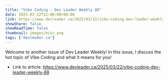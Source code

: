 ```yaml
---
title: "Vibe Coding - Dev Leader Weekly 88"
date: 2025-03-22T12:00:00+00:00
link: https://www.devleader.ca/2025/03/22/vibe-coding-dev-leader-weekly-88
showShare: false
showReadTime: false
thumbnail: images/misc.png
tags: ["devleader.ca"]
---
```

Welcome to another issue of Dev Leader Weekly! In this issue, I discuss the hot topic of Vibe Coding and what it means for you!

- Link to article: https://www.devleader.ca/2025/03/22/vibe-coding-dev-leader-weekly-88